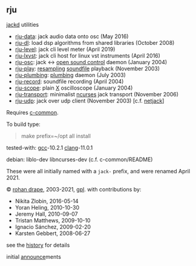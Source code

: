 rju
---

[jackd](http://jackaudio.org/) utilities

- [rju-data][-data]: jack audio data onto osc (May 2016)
- [rju-dl][-dl]: load dsp algorithms from shared libraries (October 2008)
- [rju-level][-level]: jack cli level meter (April 2019)
- [rju-lxvst][-lxvst]: jack cli host for linux vst instruments (April 2016)
- [rju-osc][-osc]: jack <-> [open sound control](http://opensoundcontrol.org/) daemon (January 2004)
- [rju-play][-play]: [resampling](http://mega-nerd.com/libsamplerate/) [soundfile](http://mega-nerd.com/libsndfile/) playback (November 2003)
- [rju-plumbing][-plumbing]: [plumbing](https://9fans.github.io/plan9port/man/man7/plumb.html) daemon (July 2003)
- [rju-record][-record]: soundfile recording (April 2004)
- [rju-scope][-scope]: plain [X](http://x.org) oscilloscope (January 2004)
- [rju-transport][-transport]: minimalist [ncurses](http://gnu.org/software/ncurses/) jack transport (November 2006)
- [rju-udp][-udp]: jack over udp client (November 2003) [c.f. [netjack](http://netjack.sf.net/)]

<!-- [plumb]: http://plan9.bell-labs.com/sys/doc/plumb.html -->

[-data]: ?t=rju&e=md/rju-data.md
[-dl]: ?t=rju&e=md/rju-dl.md
[-level]: ?t=rju&e=md/rju-level.md
[-lxvst]: ?t=rju&e=md/rju-lxvst.md
[-osc]: ?t=rju&e=md/rju-osc.md
[-play]: ?t=rju&e=md/rju-play.md
[-plumbing]: ?t=rju&e=md/rju-plumbing.md
[-record]: ?t=rju&e=md/rju-record.md
[-scope]: ?t=rju&e=md/rju-scope.md
[-transport]: ?t=rju&e=md/rju-transport.md
[-udp]: ?t=rju&e=md/rju-udp.md

Requires [c-common](?t=c-common).

To build type:

> make prefix=~/opt all install

<!--

Documentation is in [asciidoc](http://methods.co.nz/asciidoc/) format, which is more or less
interoperable with [markdown](http://daringfireball.net/projects/markdown/) and here has an `.md` suffix. To build type:

> cd md ; for i in *.md ; do asciidoc $i; done
-->

tested-with:
[gcc](http://gcc.gnu.org/)-10.2.1
[clang](https://clang.llvm.org/)-11.0.1

debian: liblo-dev libncurses-dev (c.f. c-common/README)

These were all initially named with a `jack-` prefix, and were renamed April 2021.

© [rohan drape](http://rohandrape.net/),
  2003-2021,
  [gpl](http://gnu.org/copyleft/).
  with contributions by:

- Nikita Zlobin, <!-- cook60020tmp@mail.ru --> 2016-05-14
- Yoran Heling, <!-- projects@yorhel.nl --> 2010-10-30
- Jeremy Hall, <!-- jhall@maoz.com --> 2010-09-07
- Tristan Matthews, <!-- le.businessman@gmail.com --> 2009-10-10
- Ignacio Sánchez, <!-- ignacio.sanchez@vocali.net --> 2009-02-20
- Karsten Gebbert, <!-- k.gebbert@gmail.com --> 2008-06-27

see the [history](?t=rju&q=history) for details

initial [announce](?t=rju&e=md/announce.md)ments
